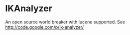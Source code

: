 IKAnalyzer
==========

An open source world breaker with lucene supported.  See http://code.google.com/p/ik-analyzer/
